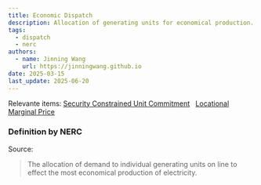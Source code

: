 ```yaml
---
title: Economic Dispatch
description: Allocation of generating units for economical production.
tags:
  - dispatch
  - nerc
authors:
  - name: Jinning Wang
    url: https://jinningwang.github.io
date: 2025-03-15
last_update: 2025-06-20
---
```


Relevante items: [Security Constrained Unit Commitment](/wiki/security-constrained-unit-commitment) &nbsp; [Locational Marginal Price](/wiki/locational-marginal-price)

### Definition by NERC

Source: <d-cite key="nerc2024glossary"></d-cite>

> The allocation of demand to individual generating units on line to effect the most economical production of electricity.
